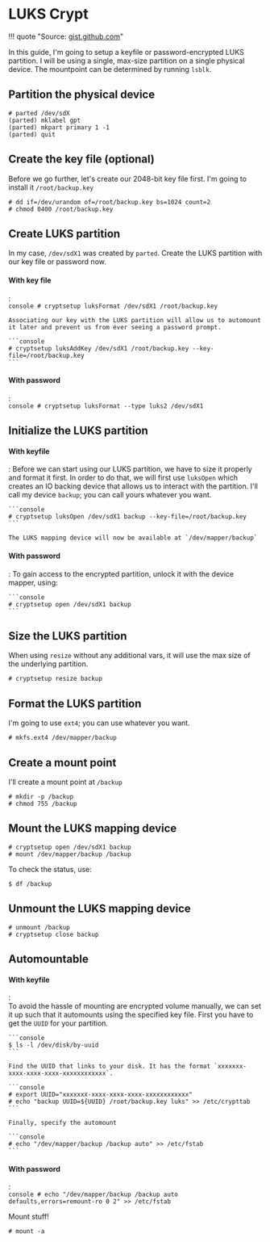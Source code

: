 # LUKS Crypt

!!! quote "Source: [gist.github.com](https://gist.github.com/naomik/5428370)"

In this guide, I'm going to setup a keyfile or password-encrypted LUKS partition. I will be using a single, max-size partition on a single physical device. The mountpoint can be determined by running `lsblk`.

## Partition the physical device

```console
# parted /dev/sdX
(parted) mklabel gpt
(parted) mkpart primary 1 -1
(parted) quit
```

## Create the key file (optional)

Before we go further, let's create our 2048-bit key file first. I'm going to install it `/root/backup.key`

```console
# dd if=/dev/urandom of=/root/backup.key bs=1024 count=2
# chmod 0400 /root/backup.key
```

## Create LUKS partition

In my case, `/dev/sdX1` was created by `parted`. Create the LUKS partition with our key file or password now.

#### With key file

:   
    ```console
    # cryptsetup luksFormat /dev/sdX1 /root/backup.key
    ```
    
    Associating our key with the LUKS partition will allow us to automount it later and prevent us from ever seeing a password prompt.
    
    ```console
    # cryptsetup luksAddKey /dev/sdX1 /root/backup.key --key-file=/root/backup.key
    ```

#### With password

:   
    ```console
    # cryptsetup luksFormat --type luks2 /dev/sdX1
    ```






## Initialize the LUKS partition

#### With keyfile 

:      Before we can start using our LUKS partition, we have to size it properly and format it first. In order to do that, we will first use `luksOpen` which creates an IO backing device that allows us to interact with the partition. I'll call my device `backup`; you can call yours whatever you want.
    
    ```console
    # cryptsetup luksOpen /dev/sdX1 backup --key-file=/root/backup.key
    ```
    
    The LUKS mapping device will now be available at `/dev/mapper/backup`

#### With password

:   To gain access to the encrypted partition, unlock it with the device mapper, using:
    
    ```console
    # cryptsetup open /dev/sdX1 backup
    ```





## Size the LUKS partition

When using `resize` without any additional vars, it will use the max size of the underlying partition.

```console
# cryptsetup resize backup
```

## Format the LUKS partition

I'm going to use `ext4`; you can use whatever you want.

```console
# mkfs.ext4 /dev/mapper/backup
```

## Create a mount point

I'll create a mount point at `/backup`

```console
# mkdir -p /backup
# chmod 755 /backup
```

## Mount the LUKS mapping device

```console
# cryptsetup open /dev/sdX1 backup
# mount /dev/mapper/backup /backup
```

To check the status, use:

```console
$ df /backup
```

## Unmount the LUKS mapping device

```console
# unmount /backup
# cryptsetup close backup
```

## Automountable

#### With keyfile

:   
    To avoid the hassle of mounting are encrypted volume manually, we can set it up such that it automounts using the specified key file. First you have to get the `UUID` for your partition.
    
    ```console
    $ ls -l /dev/disk/by-uuid
    ```
    
    Find the UUID that links to your disk. It has the format `xxxxxxx-xxxx-xxxx-xxxx-xxxxxxxxxxxx`.
    
    ```console
    # export UUID="xxxxxxx-xxxx-xxxx-xxxx-xxxxxxxxxxxx"
    # echo "backup UUID=${UUID} /root/backup.key luks" >> /etc/crypttab
    ```
    
    Finally, specify the automount

    ```console
    # echo "/dev/mapper/backup /backup auto" >> /etc/fstab
    ```

#### With password

:   
    ```console
    # echo "/dev/mapper/backup /backup auto defaults,errors=remount-ro 0 2" >> /etc/fstab
    ```

Mount stuff!

```console
# mount -a
```
